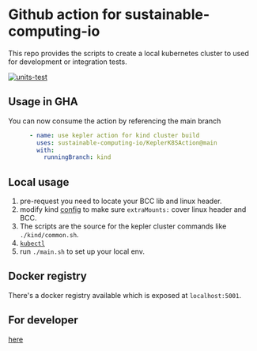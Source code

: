 # Github action for sustainable-computing-io

This repo provides the scripts to create a local kubernetes cluster to used for development or integration tests.

[![units-test](https://github.com/sustainable-computing-io/KeplerK8SAction/actions/workflows/test.yml/badge.svg)](https://github.com/sustainable-computing-io/KeplerK8SAction/actions/workflows/test.yml)

## Usage in GHA

You can now consume the action by referencing the main branch

```yaml
      - name: use kepler action for kind cluster build
        uses: sustainable-computing-io/KeplerK8SAction@main
        with:
          runningBranch: kind
```

## Local usage
1. pre-request
you need to locate your BCC lib and linux header.
2. modify kind [config](./kind/manifests/kind.yml) to make sure `extraMounts:` cover linux header and BCC.
3. The scripts are the source for the kepler cluster commands like `./kind/common.sh`.
4. [`kubectl`](https://dl.k8s.io/release/v1.25.4)
5. run `./main.sh` to set up your local env.

## Docker registry
There's a docker registry available which is exposed at `localhost:5001`.

## For developer
[here](./developer.md)